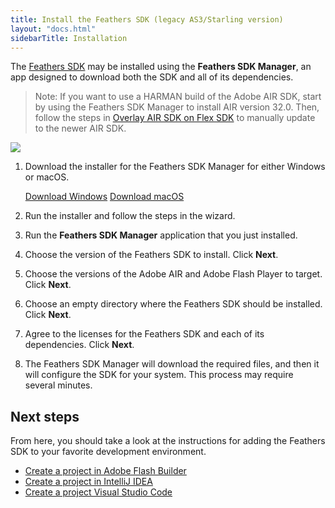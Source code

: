 ```yaml
---
title: Install the Feathers SDK (legacy AS3/Starling version)
layout: "docs.html"
sidebarTitle: Installation
---
```


The [Feathers SDK](/learn/as3-starling/sdk/) may be installed using the **Feathers SDK Manager**, an app designed to download both the SDK and all of its dependencies.

> Note: If you want to use a HARMAN build of the Adobe AIR SDK, start by using the Feathers SDK Manager to install AIR version 32.0. Then, follow the steps in [Overlay AIR SDK on Flex SDK](https://web.archive.org/web/20220828204002/https://helpx.adobe.com/x-productkb/multi/how-overlay-air-sdk-flex-sdk.html) to manually update to the newer AIR SDK.

![](/learn/as3-starling/sdk/images/feathers-sdk-manager-screenshot@2x.png)

1. Download the installer for the Feathers SDK Manager for either Windows or macOS.

    <div class="alignCenter">
      <div class="btn-wrapper">
        <a class="btn" href="https://github.com/feathersui/feathersui-starling-sdk-manager/releases/download/v1.2.3/FeathersSDKManagerInstaller-1.2.3.exe" onClick="_gaq.push(['_trackEvent', 'Downloads', 'SDKManagerWin', '1.2.3']);">Download Windows</a>
        <a class="btn" href="https://github.com/feathersui/feathersui-starling-sdk-manager/releases/download/v1.2.3/FeathersSDKManagerInstaller-1.2.3.pkg" onClick="_gaq.push(['_trackEvent', 'Downloads', 'SDKManagerMac', '1.2.3']);">Download macOS</a>
      </div>
    </div>

2. Run the installer and follow the steps in the wizard.

3. Run the **Feathers SDK Manager** application that you just installed.

4. Choose the version of the Feathers SDK to install. Click **Next**.

5. Choose the versions of the Adobe AIR and Adobe Flash Player to target. Click **Next**.

6. Choose an empty directory where the Feathers SDK should be installed. Click **Next**.

7. Agree to the licenses for the Feathers SDK and each of its dependencies. Click **Next**.

8. The Feathers SDK Manager will download the required files, and then it will configure the SDK for your system. This process may require several minutes.

## Next steps

From here, you should take a look at the instructions for adding the Feathers SDK to your favorite development environment.

- [Create a project in Adobe Flash Builder](./flash-builder.md)
- [Create a project in IntelliJ IDEA](./intellij-idea.md)
- [Create a project Visual Studio Code](./visual-studio-code.md)
